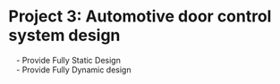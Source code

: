 # Project 3: Automotive door control system design
&emsp;- Provide Fully Static Design<br>
&emsp;- Provide Fully Dynamic design<br>